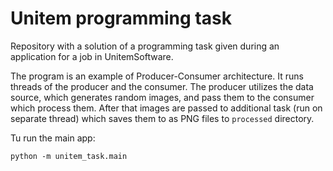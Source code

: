 # Unitem programming task

Repository with a solution of a programming task given during an application for a job in UnitemSoftware.

The program is an example of Producer-Consumer architecture. It runs threads of the producer and the
consumer. The producer utilizes the data source, which generates random images, and pass them to 
the consumer which process them. After that images are passed to additional task (run on separate 
thread) which saves them to as PNG files to `processed` directory.

Tu run the main app:
```
python -m unitem_task.main
```
